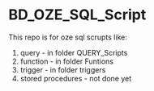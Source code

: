 # BD_OZE_SQL_Script

This repo is for oze sql scrupts like:
1. query - in folder QUERY_Scripts
2. function - in folder Funtions
3. trigger - in folder triggers
4. stored procedures - not done yet
